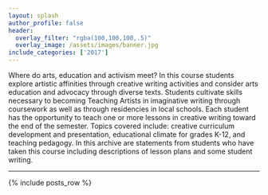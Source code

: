 ```yaml
---
layout: splash
author_profile: false
header:
  overlay_filter: "rgba(100,100,100,.5)"
  overlay_image: /assets/images/banner.jpg
include_categories: ['2017']
---
```


Where do arts, education and activism meet? In this course students explore artistic affinities through creative writing activities and consider arts education and advocacy through diverse texts. Students cultivate skills necessary to becoming Teaching Artists in imaginative writing through coursework as well as through residencies in local schools.  Each student has the opportunity to teach one or more lessons in creative writing toward the end of the semester. Topics covered include: creative curriculum development and presentation, educational climate for grades K-12, and teaching pedagogy. In this archive are statements from students who have taken this course including descriptions of lesson plans and some student writing.

---

{% include posts_row %}